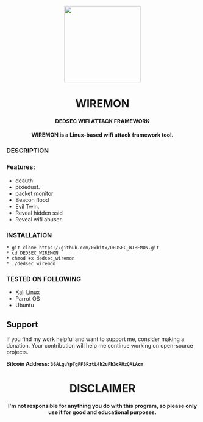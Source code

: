 
<p align="center">
<img src="https://cdn-icons-png.flaticon.com/512/5606/5606489.png", width="200", height="200">
</p>

<h1 align="center"> WIREMON </h1>
<h4 align="center"> DEDSEC WIFI ATTACK FRAMEWORK </h4>
<h4 align="center"> WIREMON is a Linux-based wifi attack framework tool.</h4>

### DESCRIPTION


### Features:
  * deauth:
  * pixiedust.
  * packet monitor
  * Beacon flood
  * Evil Twin.
  * Reveal hidden ssid
  * Reveal wifi abuser

### INSTALLATION
    * git clone https://github.com/0xbitx/DEDSEC_WIREMON.git
    * cd DEDSEC_WIREMON
    * chmod +x dedsec_wiremon
    * ./dedsec_wiremon

### TESTED ON FOLLOWING
* Kali Linux 
* Parrot OS 
* Ubuntu

## Support

If you find my work helpful and want to support me, consider making a donation. Your contribution will help me continue working on open-source projects.

**Bitcoin Address: `36ALguYpTgFF3RztL4h2uFb3cRMzQALAcm`**
   
<h1 align="center"> DISCLAIMER </h1>

<h4 align="center">I'm not responsible for anything you do with this program, so please only use it for good and educational purposes. </h4>
